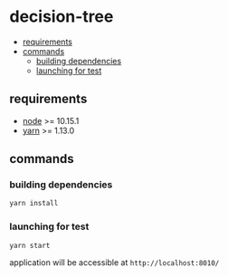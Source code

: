 # decision-tree

<!-- START doctoc generated TOC please keep comment here to allow auto update -->
<!-- DON'T EDIT THIS SECTION, INSTEAD RE-RUN doctoc TO UPDATE -->

- [requirements](#requirements)
- [commands](#commands)
  - [building dependencies](#building-dependencies)
  - [launching for test](#launching-for-test)

<!-- END doctoc generated TOC please keep comment here to allow auto update -->

## requirements

- [node](http://nodejs.org/download/) >= 10.15.1
- [yarn](https://yarnpkg.com/lang/en/) >= 1.13.0

## commands

### building dependencies

```sh
yarn install
```

### launching for test

```sh
yarn start
```

application will be accessible at `http://localhost:8010/`
